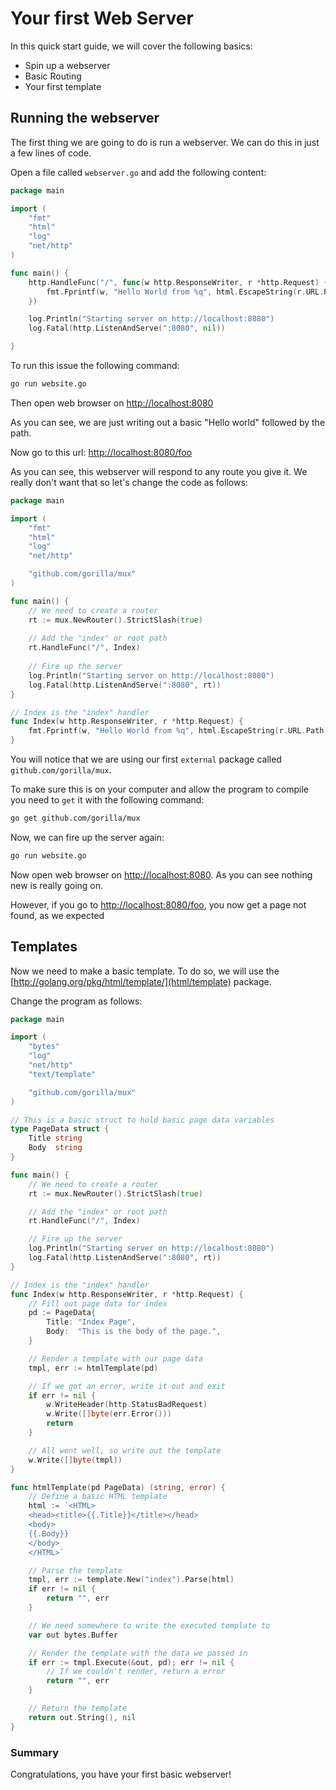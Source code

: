 # Your first Web Server

In this quick start guide, we will cover the following basics:

- Spin up a webserver
- Basic Routing
- Your first template

## Running the webserver

The first thing we are going to do is run a webserver.  We can do this in just a few lines of code.

Open a file  called `webserver.go` and add the following content:

```go
package main

import (
	"fmt"
	"html"
	"log"
	"net/http"
)

func main() {
	http.HandleFunc("/", func(w http.ResponseWriter, r *http.Request) {
		fmt.Fprintf(w, "Hello World from %q", html.EscapeString(r.URL.Path))
	})

	log.Println("Starting server on http://localhost:8080")
	log.Fatal(http.ListenAndServe(":8080", nil))

}
```

To run this issue the following command:

```sh
go run website.go
```

Then open web browser on [http://localhost:8080](http://localhost:8080)

As you can see, we are just writing out a basic "Hello world" followed by the path.

Now go to this url: [http://localhost:8080/foo](http://localhost:8080/foo)

As you can see, this webserver will respond to any route you give it.  We really don't want that so let's change the code as follows:

```go
package main

import (
	"fmt"
	"html"
	"log"
	"net/http"

	"github.com/gorilla/mux"
)

func main() {
	// We need to create a router
	rt := mux.NewRouter().StrictSlash(true)
	
	// Add the "index" or root path
	rt.HandleFunc("/", Index)
	
	// Fire up the server
	log.Println("Starting server on http://localhost:8080")
	log.Fatal(http.ListenAndServe(":8080", rt))
}

// Index is the "index" handler
func Index(w http.ResponseWriter, r *http.Request) {
	fmt.Fprintf(w, "Hello World from %q", html.EscapeString(r.URL.Path))
}
```

You will notice that we are using our first `external` package called `github.com/gorilla/mux`.

To make sure this is on your computer and allow the program to compile you need to `get` it with the following command:

```sh
go get github.com/gorilla/mux
```

Now, we can fire up the server again:

```sh
go run website.go
```

Now open web browser on [http://localhost:8080](http://localhost:8080).  As you can see nothing new is really going on.


However, if you go to [http://localhost:8080/foo](http://localhost:8080/foo), you now get a page not found, as we expected


## Templates

Now we need to make a basic template.  To do so, we will use the [http://golang.org/pkg/html/template/](html/template) package.

Change the program as follows:

```go
package main

import (
	"bytes"
	"log"
	"net/http"
	"text/template"

	"github.com/gorilla/mux"
)

// This is a basic struct to hold basic page data variables
type PageData struct {
	Title string
	Body  string
}

func main() {
	// We need to create a router
	rt := mux.NewRouter().StrictSlash(true)

	// Add the "index" or root path
	rt.HandleFunc("/", Index)

	// Fire up the server
	log.Println("Starting server on http://localhost:8080")
	log.Fatal(http.ListenAndServe(":8080", rt))
}

// Index is the "index" handler
func Index(w http.ResponseWriter, r *http.Request) {
	// Fill out page data for index
	pd := PageData{
		Title: "Index Page",
		Body:  "This is the body of the page.",
	}

	// Render a template with our page data
	tmpl, err := htmlTemplate(pd)

	// If we got an error, write it out and exit
	if err != nil {
		w.WriteHeader(http.StatusBadRequest)
		w.Write([]byte(err.Error()))
		return
	}

	// All went well, so write out the template
	w.Write([]byte(tmpl))
}

func htmlTemplate(pd PageData) (string, error) {
	// Define a basic HTML template
	html := `<HTML>
	<head><title>{{.Title}}</title></head>
	<body>
	{{.Body}}
	</body>
	</HTML>`

	// Parse the template
	tmpl, err := template.New("index").Parse(html)
	if err != nil {
		return "", err
	}

	// We need somewhere to write the executed template to
	var out bytes.Buffer

	// Render the template with the data we passed in
	if err := tmpl.Execute(&out, pd); err != nil {
		// If we couldn't render, return a error
		return "", err
	}

	// Return the template
	return out.String(), nil
}
```

### Summary

Congratulations, you have your first basic webserver!


